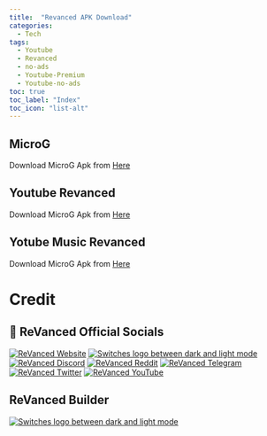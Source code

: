 ```yaml
---
title:  "Revanced APK Download"
categories: 
  - Tech
tags:
  - Youtube
  - Revanced
  - no-ads
  - Youtube-Premium
  - Youtube-no-ads
toc: true
toc_label: "Index"
toc_icon: "list-alt"
---
```


## MicroG
Download MicroG Apk from [Here](https://github.com/aarzaary/aarzaary.github.io/raw/main/my_files/MicroG.apk)
## Youtube Revanced 
Download MicroG Apk from [Here](https://github.com/aarzaary/aarzaary.github.io/raw/main/my_files/Youtube.apk)
## Yotube Music Revanced
Download MicroG Apk from [Here](https://github.com/aarzaary/aarzaary.github.io/raw/main/Music.apk)

# Credit
## 📌 ReVanced Official Socials

[![ReVanced Website](https://user-images.githubusercontent.com/13122796/178031589-aa43db16-46b0-4b75-bff9-cc889fbfbb40.png)](https://revanced.app)
<a href="https://github.com/revanced">
<picture>
  <source media="(prefers-color-scheme: dark)" srcset="https://i.ibb.co/dMMmCrW/Git-Hub-Mark.png">
  <img alt="Switches logo between dark and light mode" src="https://i.ibb.co/9wV3HGF/Git-Hub-Mark-Light.png">
</picture>
</a>
[![ReVanced Discord](https://user-images.githubusercontent.com/13122796/178032563-d4e084b7-244e-4358-af50-26bde6dd4996.png)](https://revanced.app/discord)
[![ReVanced Reddit](https://user-images.githubusercontent.com/13122796/178032351-9d9d5619-8ef7-470a-9eec-2744ece54553.png)](https://reddit.com/r/revancedapp)
[![ReVanced Telegram](https://user-images.githubusercontent.com/13122796/178032213-faf25ab8-0bc3-4a94-a730-b524c96df124.png)](https://t.me/app_revanced)
[![ReVanced Twitter](https://user-images.githubusercontent.com/13122796/178032018-6da37214-7474-4641-a1da-7af7db3a31cd.png)](https://twitter.com/revancedapp)
[![ReVanced YouTube](https://user-images.githubusercontent.com/13122796/178032714-c51c7492-0666-44ac-99c2-f003a695ab50.png)](https://www.youtube.com/c/ReVanced)

## ReVanced Builder
<a href="https://github.com/reisxd/revanced-builder">
<picture>
  <source media="(prefers-color-scheme: dark)" srcset="https://i.ibb.co/dMMmCrW/Git-Hub-Mark.png">
  <img alt="Switches logo between dark and light mode" src="https://i.ibb.co/9wV3HGF/Git-Hub-Mark-Light.png">
</picture>
</a>
